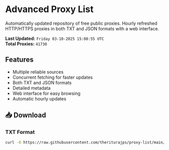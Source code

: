 # Advanced Proxy List

Automatically updated repository of free public proxies. Hourly refreshed HTTP/HTTPS proxies in both TXT and JSON formats with a web interface.

**Last Updated:** `Friday 03-10-2025 15:08:55 UTC`  
**Total Proxies:** `41730`

## Features
- Multiple reliable sources
- Concurrent fetching for faster updates
- Both TXT and JSON formats
- Detailed metadata
- Web interface for easy browsing
- Automatic hourly updates

## 📥 Download

### TXT Format
```bash
curl -O https://raw.githubusercontent.com/theriturajps/proxy-list/main/proxies.txt